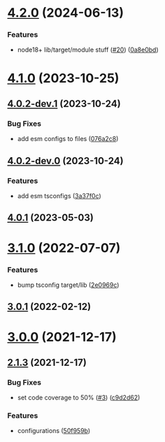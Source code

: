 # [4.2.0](https://github.com/forcedotcom/dev-config/compare/4.1.0...4.2.0) (2024-06-13)


### Features

* node18+ lib/target/module stuff ([#20](https://github.com/forcedotcom/dev-config/issues/20)) ([0a8e0bd](https://github.com/forcedotcom/dev-config/commit/0a8e0bdab214ad53faf47e7539cdd76829c48704))



# [4.1.0](https://github.com/forcedotcom/dev-config/compare/4.0.2-dev.1...4.1.0) (2023-10-25)



## [4.0.2-dev.1](https://github.com/forcedotcom/dev-config/compare/4.0.2-dev.0...4.0.2-dev.1) (2023-10-24)


### Bug Fixes

* add esm configs to files ([076a2c8](https://github.com/forcedotcom/dev-config/commit/076a2c8062d5a577aedde21e536a3d4382312ce9))



## [4.0.2-dev.0](https://github.com/forcedotcom/dev-config/compare/4.0.1...4.0.2-dev.0) (2023-10-24)


### Features

* add esm tsconfigs ([3a37f0c](https://github.com/forcedotcom/dev-config/commit/3a37f0ca6bc81580c5570307739db29315876a5d))



## [4.0.1](https://github.com/forcedotcom/dev-config/compare/v3.1.0...4.0.1) (2023-05-03)



# [3.1.0](https://github.com/forcedotcom/dev-config/compare/v3.0.1...v3.1.0) (2022-07-07)


### Features

* bump tsconfig target/lib ([2e0969c](https://github.com/forcedotcom/dev-config/commit/2e0969c72d1649bdedbc3fa9c64b6c5fbba7316a))



## [3.0.1](https://github.com/forcedotcom/dev-config/compare/v3.0.0...v3.0.1) (2022-02-12)



# [3.0.0](https://github.com/forcedotcom/dev-config/compare/v2.1.3...v3.0.0) (2021-12-17)



## [2.1.3](https://github.com/forcedotcom/dev-config/compare/50f959b2fe99508a8a0c8b460dc4bf2c22e6abe6...v2.1.3) (2021-12-17)


### Bug Fixes

* set code coverage to 50% ([#3](https://github.com/forcedotcom/dev-config/issues/3)) ([c9d2d62](https://github.com/forcedotcom/dev-config/commit/c9d2d6210dade817963e743648670c8d50ffb646))


### Features

* configurations ([50f959b](https://github.com/forcedotcom/dev-config/commit/50f959b2fe99508a8a0c8b460dc4bf2c22e6abe6))



